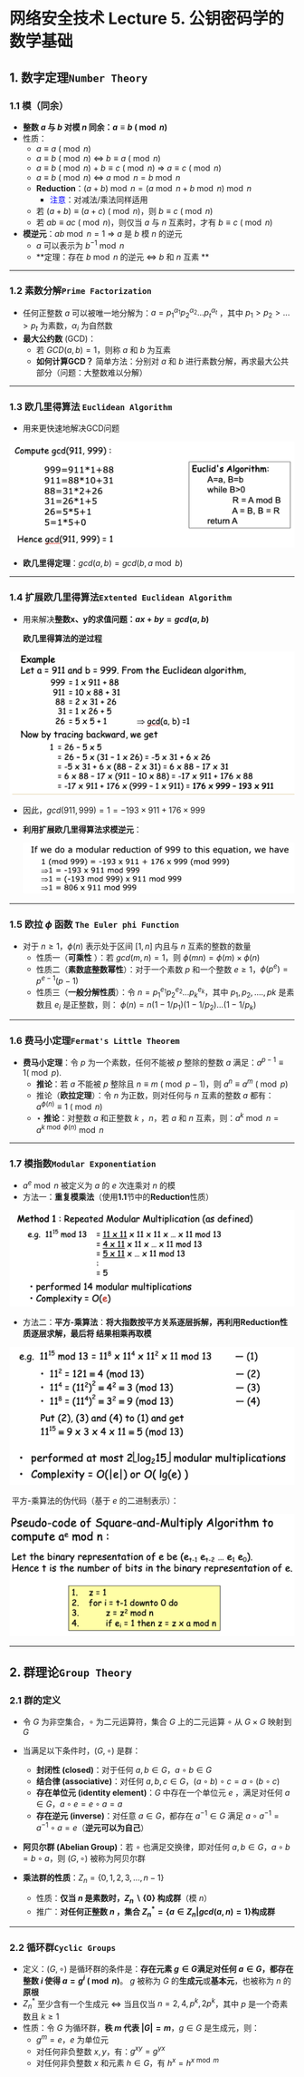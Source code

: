 # 网络安全技术 Lecture 5. 公钥密码学的数学基础



## 1. 数字定理`Number Theory`

### 1.1 模（同余）

- **整数 $a$ 与 $b$ 对模 $n$ 同余：$a \equiv b \ (\bmod n)$**
- 性质：
  - $a \equiv a \ (\bmod n)$
  - $a \equiv b \ (\bmod n)$  $\Leftrightarrow$ $b \equiv a \ (\bmod n)$  
  - $a \equiv b \ (\bmod n)$ + $b \equiv c \ (\bmod n)$  $\Rightarrow$  $a \equiv c \ (\bmod n)$  
  - $a \equiv b \ (\bmod n)$  $\Leftrightarrow$  $a \bmod n = b \bmod n$ 
  - **Reduction**：$(a + b) \bmod n = (a \bmod n + b \bmod n) \bmod n$  
    - <font color=blue>注意</font>：对减法/乘法同样适用
  - 若 $(a + b) \equiv (a + c) \ (\bmod n)$，则 $b \equiv c \ (\bmod n)$ 
  - 若 $ab \equiv ac \ (\bmod n)$，则仅当 $a$ 与 $n$ 互素时，才有 $b \equiv c \ (\bmod n)$ 
- **模逆元**：$ab \bmod n = 1$ $\Rightarrow$  $a$ 是 $b$ 模 $n$ 的逆元
  - $a$ 可以表示为 $b^{-1} \bmod n$ 
  - **定理：存在 $b \bmod n$ 的逆元  $\Leftrightarrow$  $b$ 和 $n$ 互素 **

-------

### 1.2 素数分解`Prime Factorization`

- 任何正整数 $a$ 可以被唯一地分解为：$a = p_1^{\alpha_1} p_2^{\alpha_2}... p_t^{\alpha_t}$ ，其中 $p_1 > p_2 > ... > p_t$ 为素数，$\alpha_i$ 为自然数
- **最大公约数** (GCD)：
  - 若 $GCD(a, b) = 1$，则称 $a$ 和 $b$ 为互素
  - **如何计算GCD？** 简单方法：分别对 $a$ 和 $b$ 进行素数分解，再求最大公共部分（问题：大整数难以分解）

----------

### 1.3 欧几里得算法 `Euclidean Algorithm` 

- 用来更快速地解决GCD问题

<img src="./cut/截屏2021-03-16 下午9.00.42.png" alt="avatar " style="zoom:80%;" />

- **欧几里得定理**：$gcd(a, b) = gcd(b, a \bmod b)$

----------

### 1.4 扩展欧几里得算法`Extented Euclidean Algorithm`

- 用来解决**整数x、y的求值问题：$ax + by = gcd(a, b)$**

  **欧几里得算法的逆过程**

<img src="./cut/截屏2021-03-17 上午8.09.50.png" alt="avatar " style="zoom:80%;" />

- 因此，$gcd(911, 999) = 1 = -193 \times 911 + 176 \times 999$

- **利用扩展欧几里得算法求模逆元**：

  <img src="./cut/截屏2021-03-17 上午8.21.45.png" alt="avatar" style="zoom:80%;" />

--------

### 1.5 欧拉 $\phi$ 函数 `The Euler phi Function`

- 对于 $n \geq 1$，$\phi(n)$ 表示处于区间 $[1, n]$ 内且与 $n$ 互素的整数的数量
  - 性质一（**可乘性** ）：若 $gcd(m, n)=1$，则 $\phi(mn)=\phi(m) \times \phi(n)$ 
  - 性质二（**素数底整数幂性**）：对于一个素数 $p$ 和一个整数 $e \geq 1$，$\phi(p^e) = p^{e-1}(p-1)$  
  - 性质三（**一般分解性质**）：令 $n=p_1^{e_1}p_2^{e_2}...p_k^{e_k}$，其中 $p_1, p_2, ...., pk$ 是素数且 $e_i$ 是正整数，则： $\phi(n)=n(1-1/p_1)(1-1/p_2)...(1-1/p_k)$

-----------

### 1.6 费马小定理`Fermat's Little Theorem`

- **费马小定理**：令 $p$ 为一个素数，任何不能被 $p$ 整除的整数 $a$ 满足：$a^{p-1} \equiv 1(\bmod p)$.
  - **推论**：若 $a$ 不能被 $p$ 整除且 $n \equiv m \ (\bmod p-1)$，则 $a^n \equiv a^m \ (\bmod p)$ 
  - 推论（**欧拉定理**）：令 $n$ 为正数，则对任何与 $n$ 互素的整数 $a$ 都有：$a^{\phi(n)} \equiv 1 \ (\bmod n)$ 
  - $\star$ **推论**：对整数 $a$ 和正整数 $k$ ，$n$，若 $a$ 和 $n$ 互素，则：$a^k \bmod n = a^{k \bmod \phi(n)} \bmod n$ 

--------

### 1.7 模指数`Modular Exponentiation`

- $a^e \bmod n$ 被定义为 $a$ 的 $e$ 次连乘对 $n$ 的模
- 方法一：**重复模乘法**（使用**1.1**节中的**Reduction**性质）

<img src="./cut/截屏2021-03-17 下午4.44.27.png" alt="avatar" style="zoom:60%;" />

- 方法二：**平方-乘算法**：**将大指数按平方关系逐层拆解，再利用Reduction性质逐层求解，最后将										结果相乘再取模**

<img src="./cut/截屏2021-03-17 下午4.47.59.png" alt="avatar" style="zoom:60%;" />

​		平方-乘算法的伪代码（基于 $e$ 的二进制表示）：

<img src="./cut/截屏2021-03-17 下午4.57.35.png" alt="avatar" style="zoom:50%;" />

-----------



## 2. 群理论`Group Theory`

### 2.1 群的定义

- 令 $G$ 为非空集合，$\circ$ 为二元运算符，集合 $G$ 上的二元运算 $\circ$ 从 $G \times G$ 映射到 $G$ 
- 当满足以下条件时，$(G, \circ)$ 是群：
  - **封闭性 (closed)**：对于任何 $a, b \in G$，$a \circ b \in G$
  - **结合律 (associative)**：对任何 $a, b, c \in G$，$(a \circ b) \circ c = a \circ (b \circ c)$ 
  - **存在单位元 (identity element)**：$G$ 中存在一个单位元 $e$ ，满足对任何 $a \in G$，$a \circ e = e \circ a = a$
  - **存在逆元 (inverse)**：对任意 $a \in G$，都存在 $a^{-1} \in G$ 满足 $a \circ a^{-1} = a^{-1} \circ a = e$（**逆元可以为自己**）

- **阿贝尔群 (Abelian Group)**：若 $\circ$ 也满足交换律，即对任何 $a, b \in G$，$a \circ b = b \circ a$，则 $(G, \circ)$ 被称为阿贝尔群
- **乘法群的性质**：$Z_n = \{0, 1, 2, 3, ..., n-1\}$
  - 性质：**仅当 $n$ 是素数时，$Z_n \backslash \{0\}$ 构成群**（模 $n$）
  - 推广：**对任何正整数 $n$ ，集合 $Z_n^* = \{a \in Z_n | gcd(a, n) = 1\}$构成群**

--------

### 2.2 循环群`Cyclic Groups`

- 定义：$(G, \circ)$ 是循环群的条件是：**存在元素 $g \in G$满足对任何 $a \in G$，都存在整数 $i$ 使得 $a = g^i \ (\bmod n)$**。 $g$ 被称为 $G$ 的**生成元**或**基本元**，也被称为 $n$ 的**原根**
- $Z_n^*$ 至少含有一个生成元  $\Leftrightarrow$  当且仅当 $n = 2, 4, p^k, 2p^k$，其中 $p$ 是一个奇素数且 $k \geq 1$ 
- 性质：令 $G$ 为循环群，**秩 $m$ 代表 $|G| = m$**，$g \in G$ 是生成元，则：
  - $g^m = e$，$e$ 为单位元
  - 对任何非负整数 $x, y$，有：$g^{xy} = g^{yx}$
  - 对任何非负整数 $x$ 和元素 $h \in G$，有 $h^x = h^{x \bmod m}$















